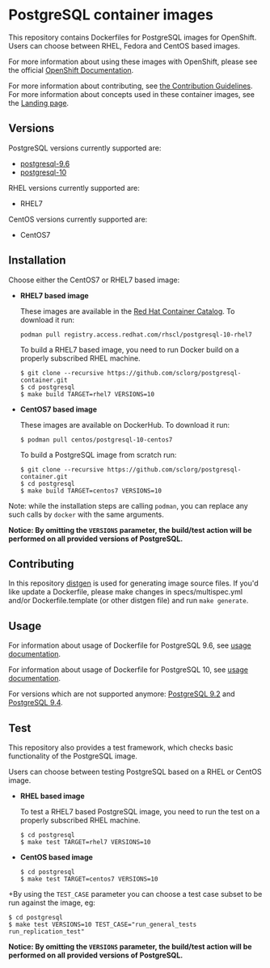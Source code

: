 PostgreSQL container images
========================

This repository contains Dockerfiles for PostgreSQL images for OpenShift.
Users can choose between RHEL, Fedora and CentOS based images.

For more information about using these images with OpenShift, please see the
official [OpenShift Documentation](https://docs.okd.io/latest/using_images/db_images/postgresql.html).

For more information about contributing, see
[the Contribution Guidelines](https://github.com/sclorg/welcome/blob/master/contribution.md).
For more information about concepts used in these container images, see the
[Landing page](https://github.com/sclorg/welcome).


Versions
---------------
PostgreSQL versions currently supported are:
* [postgresql-9.6](https://github.com/sclorg/postgresql-container/tree/generated/9.6)
* [postgresql-10](https://github.com/sclorg/postgresql-container/tree/generated/10)

RHEL versions currently supported are:
* RHEL7

CentOS versions currently supported are:
* CentOS7


Installation
----------------------
Choose either the CentOS7 or RHEL7 based image:

*  **RHEL7 based image**

    These images are available in the [Red Hat Container Catalog](https://access.redhat.com/containers/#/registry.access.redhat.com/rhscl/postgresql-10-rhel7).
    To download it run:
    ```
    podman pull registry.access.redhat.com/rhscl/postgresql-10-rhel7
    ```

    To build a RHEL7 based image, you need to run Docker build on a properly
    subscribed RHEL machine.

    ```
    $ git clone --recursive https://github.com/sclorg/postgresql-container.git
    $ cd postgresql
    $ make build TARGET=rhel7 VERSIONS=10
    ```

*  **CentOS7 based image**

    These images are available on DockerHub. To download it run:

    ```
    $ podman pull centos/postgresql-10-centos7
    ```

    To build a PostgreSQL image from scratch run:

    ```
    $ git clone --recursive https://github.com/sclorg/postgresql-container.git
    $ cd postgresql
    $ make build TARGET=centos7 VERSIONS=10
    ```

Note: while the installation steps are calling `podman`, you can replace any such calls by `docker` with the same arguments.

**Notice: By omitting the `VERSIONS` parameter, the build/test action will be performed
on all provided versions of PostgreSQL.**

Contributing
--------------------------------

In this repository [distgen](https://github.com/devexp-db/distgen/) is used for generating image source files. If you'd like update a Dockerfile, please make changes in specs/multispec.yml and/or Dockerfile.template (or other distgen file) and run `make generate`.

Usage
---------------------------------

For information about usage of Dockerfile for PostgreSQL 9.6,
see [usage documentation](https://github.com/sclorg/postgresql-container/tree/generated/9.6).

For information about usage of Dockerfile for PostgreSQL 10,
see [usage documentation](https://github.com/sclorg/postgresql-container/tree/generated/10).

For versions which are not supported anymore:
[PostgreSQL 9.2](https://github.com/sclorg/postgresql-container/blob/f213e5d0/9.2)
and
[PostgreSQL 9.4](https://github.com/sclorg/postgresql-container/blob/2ab68e86/9.4).

Test
---------------------------------

This repository also provides a test framework, which checks basic functionality
of the PostgreSQL image.

Users can choose between testing PostgreSQL based on a RHEL or CentOS image.

*  **RHEL based image**

    To test a RHEL7 based PostgreSQL image, you need to run the test on a properly
    subscribed RHEL machine.

    ```
    $ cd postgresql
    $ make test TARGET=rhel7 VERSIONS=10
    ```

*  **CentOS based image**

    ```
    $ cd postgresql
    $ make test TARGET=centos7 VERSIONS=10
    ```
+By using the `TEST_CASE` parameter you can choose a test case subset to be run against the image, eg:

    $ cd postgresql
    $ make test VERSIONS=10 TEST_CASE="run_general_tests run_replication_test"


**Notice: By omitting the `VERSIONS` parameter, the build/test action will be performed
on all provided versions of PostgreSQL.**
